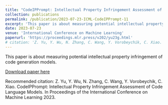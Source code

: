 ```yaml
---
title: "CodeIPPrompt: Intellectual Property Infringement Assessment of Code Language Models"
collection: publications
permalink: /publication/2023-07-23-ICML-CodeIPPrompt-11
excerpt: 'This paper is about measuring potential intellectual property infringement of code generation models.'
date: 2023-07-23
venue: 'International Conference on Machine Learning'
paperurl: 'https://proceedings.mlr.press/v202/yu23g.html'
# citation: 'Z. Yu, Y. Wu, N. Zhang, C. Wang, Y. Vorobeychik, C. Xiao. CodeIPPrompt: Intellectual Property Infringement Assessment of Code Language Models. In Proceedings of the International Conference on Machine Learning 2023.'
---
```

This paper is about measuring potential intellectual property infringement of code generation models.

[Download paper here](https://proceedings.mlr.press/v202/yu23g.html)

Recommended citation: Z. Yu, Y. Wu, N. Zhang, C. Wang, Y. Vorobeychik, C. Xiao. CodeIPPrompt: Intellectual Property Infringement Assessment of Code Language Models. In Proceedings of the International Conference on Machine Learning 2023.
